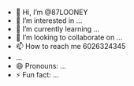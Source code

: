 - 👋 Hi, I’m @87LOONEY
- 👀 I’m interested in ...
- 🌱 I’m currently learning ...
- 💞️ I’m looking to collaborate on ...
- 📫 How to reach me 6026324345
- ...
- 😄 Pronouns: ...
- ⚡ Fun fact: ...

<!---
87LOONEY/87LOONEY is a ✨ special ✨ repository because its `README.md` (this file) appears on your GitHub profile.
You can click the Preview link to take a look at your changes.
--->
